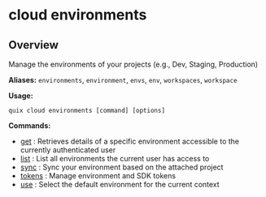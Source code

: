 # cloud environments

## Overview

Manage the environments of your projects (e.g., Dev, Staging, Production)

**Aliases:** `environments`, `environment`, `envs`, `env`, `workspaces`, `workspace`

**Usage:**

```
quix cloud environments [command] [options]
```

**Commands:**

- [get](get.md) : Retrieves details of a specific environment accessible to the currently authenticated user
- [list](list.md) : List all environments the current user has access to
- [sync](sync.md) : Sync your environment based on the attached project
- [tokens](tokens/index.md) : Manage environment and SDK tokens
- [use](use.md) : Select the default environment for the current context


